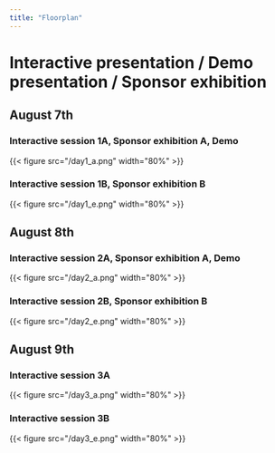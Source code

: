 ```yaml
---
title: "Floorplan"
---
```


# Interactive presentation / Demo presentation / Sponsor exhibition
## August 7th
### Interactive session 1A, Sponsor exhibition A, Demo
{{< figure src="/day1_a.png" width="80%" >}}
### Interactive session 1B, Sponsor exhibition B
{{< figure src="/day1_e.png" width="80%" >}}

## August 8th
### Interactive session 2A, Sponsor exhibition A, Demo
{{< figure src="/day2_a.png" width="80%" >}}
### Interactive session 2B, Sponsor exhibition B
{{< figure src="/day2_e.png" width="80%" >}}

## August 9th
### Interactive session 3A
{{< figure src="/day3_a.png" width="80%" >}}
### Interactive session 3B
{{< figure src="/day3_e.png" width="80%" >}}


